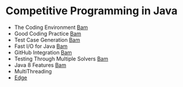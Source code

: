 # Competitive Programming in Java
* The Coding Environment [Bam](https://www.geeksforgeeks.org/java-tricks-competitive-programming-java-8/)
* Good Coding Practice   [Bam](https://www.geeksforgeeks.org/java-tricks-competitive-programming-java-8/)
* Test Case Generation   [Bam](https://www.geeksforgeeks.org/java-tricks-competitive-programming-java-8/)   
* Fast I/O for Java      [Bam](https://www.geeksforgeeks.org/java-tricks-competitive-programming-java-8/)
* GitHub Integration     [Bam](https://www.geeksforgeeks.org/java-tricks-competitive-programming-java-8/)
* Testing Through Multiple Solvers  [Bam](https://www.geeksforgeeks.org/java-tricks-competitive-programming-java-8/)
* Java 8 Features [Bam](https://www.geeksforgeeks.org/java-tricks-competitive-programming-java-8/)
* MultiThreading
* [Edge](https://www.geeksforgeeks.org/java-tricks-competitive-programming-java-8/)